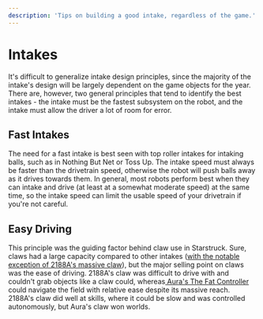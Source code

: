 ```yaml
---
description: 'Tips on building a good intake, regardless of the game.'
---
```


# Intakes

It's difficult to generalize intake design principles, since the majority of the intake's design will be largely dependent on the game objects for the year. There are, however, two general principles that tend to identify the best intakes - the intake must be the fastest subsystem on the robot, and the intake must allow the driver a lot of room for error.

## Fast Intakes

The need for a fast intake is best seen with top roller intakes for intaking balls, such as in Nothing But Net or Toss Up. The intake speed must always be faster than the drivetrain speed, otherwise the robot will push balls away as it drives towards them. In general, most robots perform best when they can intake and drive \(at least at a somewhat moderate speed\) at the same time, so the intake speed can limit the usable speed of your drivetrain if you're not careful.

## Easy Driving

This principle was the guiding factor behind claw use in Starstruck. Sure, claws had a large capacity compared to other intakes \([with the notable exception of 2188A's massive claw](https://www.youtube.com/watch?v=h7fEumWSP9A)\), but the major selling point on claws was the ease of driving. 2188A's claw was difficult to drive with and couldn't grab objects like a claw could, whereas[ Aura's The Fat Controller](https://www.youtube.com/watch?v=DaxG2CapSvs) could navigate the field with relative ease despite its massive reach. 2188A's claw did well at skills, where it could be slow and was controlled autonomously, but Aura's claw won worlds.

